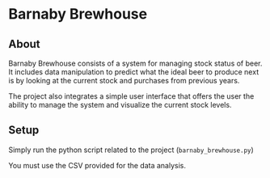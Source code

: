 # Barnaby Brewhouse

## About

Barnaby Brewhouse consists of a system for managing stock status of beer. It includes data manipulation to predict what the ideal beer to
produce next is by looking at the current stock and purchases from previous years.

The project also integrates a simple user interface that offers the user the ability to manage the system and visualize the current stock levels.

## Setup

Simply run the python script related to the project (`barnaby_brewhouse.py`)

You must use the CSV provided for the data analysis.
